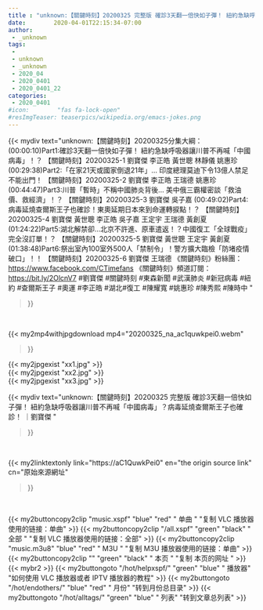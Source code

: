 ```yaml
---
title : "unknown:【關鍵時刻】20200325 完整版 確診3天翻一倍快如子彈！ 紐約急缺呼吸器讓川普不再喊「中國病毒」？病毒延燒查爾斯王子也確診！ ｜劉寶傑 "
date:        2020-04-01T22:15:34-07:00
author:
 - _unknown
tags:
 - 
 - unknown
 - _unknown
 - 2020_04
 - 2020_0401
 - 2020_0401_22
categories:
 - 2020_0401
#icon:        "fas fa-lock-open"
#resImgTeaser: teaserpics/wikipedia.org/emacs-jokes.png
---
```







{{< mydiv text="unknown:【關鍵時刻】20200325分集大綱：  (00:00:10)Part1:確診3天翻一倍快如子彈！ 紐約急缺呼吸器讓川普不再喊「中國病毒」！？ 【關鍵時刻】20200325-1 劉寶傑 李正皓 黃世聰 林靜儀 姚惠珍  (00:29:38)Part2:「在家21天或國家倒退21年」… 印度總理莫迪下令13億人禁足不能出門！ 【關鍵時刻】20200325-2 劉寶傑 李正皓 王瑞德 姚惠珍  (00:44:47)Part3:川普「暫時」不稱中國肺炎背後… 美中俄三霸權密談「救油價、救經濟」！？ 【關鍵時刻】20200325-3 劉寶傑 吳子嘉  (00:49:02)Part4:病毒延燒查爾斯王子也確診！東奧延期日本來到命運轉捩點！？ 【關鍵時刻】20200325-4 劉寶傑 黃世聰 李正皓 吳子嘉 王定宇 王瑞德 黃創夏  (01:24:22)Part5:湖北解禁卻…北京不許進、原車遣返！？中國復工「全球戰疫」完全沒訂單！？ 【關鍵時刻】20200325-5 劉寶傑 黃世聰 王定宇 黃創夏  (01:38:48)Part6:祭出室內100室外500人「禁制令」！警方擴大臨檢「防堵疫情破口」！！ 【關鍵時刻】20200325-6 劉寶傑 王瑞德  《關鍵時刻》粉絲團：https://www.facebook.com/CTimefans 《關鍵時刻》頻道訂閱：https://bit.ly/2OlcnV7  #劉寶傑 #關鍵時刻 #東森新聞 #武漢肺炎 #新冠病毒 #紐約 #查爾斯王子 #奧運 #李正皓 #湖北#復工 #陳耀寬 #姚惠珍 #陳秀熙 #陳時中 "
>}}
<br>


{{< my2mp4withjpgdownload mp4="20200325_na_ac1quwkpei0.webm"
>}}

{{< my2jpgexist "xx1.jpg" >}}<br>
{{< my2jpgexist "xx2.jpg" >}}<br>
{{< my2jpgexist "xx3.jpg" >}}<br>



{{< mydiv text="unknown:【關鍵時刻】20200325 完整版 確診3天翻一倍快如子彈！ 紐約急缺呼吸器讓川普不再喊「中國病毒」？病毒延燒查爾斯王子也確診！ ｜劉寶傑 "
>}}
<br>

{{< my2linktextonly link="https://aC1QuwkPei0"
en="the origin source link" cn="原始來源網址"
>}}


<br>


{{< my2buttoncopy2clip "music.xspf"        "blue"   "red"    " 单曲 "  "复制 VLC 播放器使用的链接：单曲" >}} {{< my2buttoncopy2clip "/all.xspf"         "green"  "black"  " 全部 "  "复制 VLC 播放器使用的链接：全部" >}} {{< my2buttoncopy2clip "music.m3u8"        "blue"   "red"    " M3U  "    "复制 M3U 播放器使用的链接：单曲" >}} {{< my2buttoncopy2clip ""                  "green"  "black"  " 本页 "    "复制 本页的网址 " >}} {{< mybr2 >}} {{< my2buttongoto      "/hot/helpxspf/"    "green"  "blue"   " 播放器" "如何使用 VLC 播放器或者 IPTV 播放器的教程" >}} {{< my2buttongoto      "/hot/endothers/"   "blue"   "red"    " 月份"   "转到月份总目录" >}} {{< my2buttongoto      "/hot/alltags/"     "green"  "blue"   " 列表"   "转到文章总列表" >}} 
